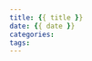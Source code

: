 ```yaml
---
title: {{ title }}
date: {{ date }}
categories:
tags:
---
```

<!-- UY BEGIN -->
<div id="uyan_frame"></div>
<script type="text/javascript" src="http://v2.uyan.cc/code/uyan.js?uid=2140711"></script>
<!-- UY END -->
